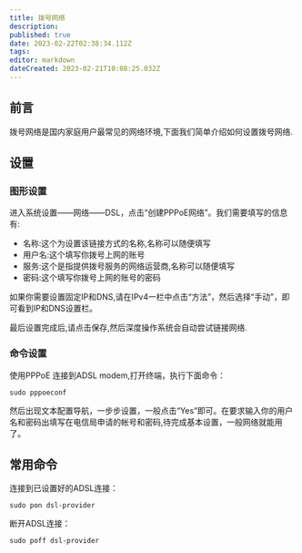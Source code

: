 ```yaml
---
title: 拨号网络
description: 
published: true
date: 2023-02-22T02:38:34.112Z
tags: 
editor: markdown
dateCreated: 2023-02-21T10:08:25.032Z
---
```


## 前言

拨号网络是国内家庭用户最常见的网络环境,下面我们简单介绍如何设置拨号网络.

## 设置

### 图形设置

进入系统设置——网络——DSL，点击“创建PPPoE网络”。我们需要填写的信息有:

- 名称:这个为设置该链接方式的名称,名称可以随便填写
- 用户名:这个填写你拨号上网的账号
- 服务:这个是指提供拨号服务的网络运营商,名称可以随便填写
- 密码:这个填写你拨号上网的账号的密码

如果你需要设置固定IP和DNS,请在IPv4一栏中点击“方法”，然后选择“手动”，即可看到IP和DNS设置栏。

最后设置完成后,请点击保存,然后深度操作系统会自动尝试链接网络.

### 命令设置

使用PPPoE 连接到ADSL modem,打开终端，执行下面命令：

    sudo pppoeconf

然后出现文本配置导航，一步步设置，一般点击“Yes”即可。在要求输入你的用户名和密码出填写在电信局申请的帐号和密码,待完成基本设置，一般网络就能用了。

## 常用命令

连接到已设置好的ADSL连接：

    sudo pon dsl-provider

断开ADSL连接：

    sudo poff dsl-provider

